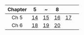 | Chapter | 5 | ~ | 8 | | |
|:---:|:---:|:---:|:---:|:---:|:---:|
| Ch 5 | [14](https://detegice.github.io/chapter5-01-inheritance/) | [15](https://detegice.github.io/chapter5-02-upcasting-downcasting-and-instanceof/) | [16](https://detegice.github.io/chapter5-03-method-overriding/) | [17](https://detegice.github.io/chapter5-04-abstract-class-and-interface/) |
| Ch 6 | [18](https://detegice.github.io/chapter6-01-package/) | [19](https://detegice.github.io/chapter6-02-object-class-and-wrapper-class/) | [20](https://detegice.github.io/chapter6-03-string-and-math-class/) |

